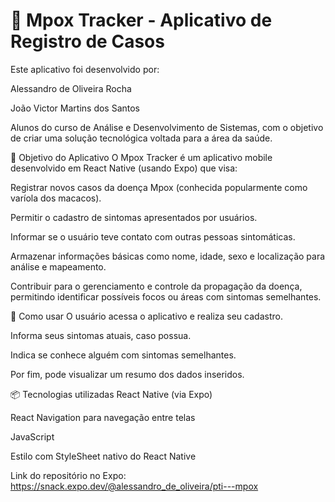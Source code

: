 # 📱 Mpox Tracker - Aplicativo de Registro de Casos
Este aplicativo foi desenvolvido por:

Alessandro de Oliveira Rocha

João Victor Martins dos Santos

Alunos do curso de Análise e Desenvolvimento de Sistemas, com o objetivo de criar uma solução tecnológica voltada para a área da saúde.

🎯 Objetivo do Aplicativo
O Mpox Tracker é um aplicativo mobile desenvolvido em React Native (usando Expo) que visa:

Registrar novos casos da doença Mpox (conhecida popularmente como varíola dos macacos).

Permitir o cadastro de sintomas apresentados por usuários.

Informar se o usuário teve contato com outras pessoas sintomáticas.

Armazenar informações básicas como nome, idade, sexo e localização para análise e mapeamento.

Contribuir para o gerenciamento e controle da propagação da doença, permitindo identificar possíveis focos ou áreas com sintomas semelhantes.

🚀 Como usar
O usuário acessa o aplicativo e realiza seu cadastro.

Informa seus sintomas atuais, caso possua.

Indica se conhece alguém com sintomas semelhantes.

Por fim, pode visualizar um resumo dos dados inseridos.

📦 Tecnologias utilizadas
React Native (via Expo)

React Navigation para navegação entre telas

JavaScript

Estilo com StyleSheet nativo do React Native

Link do repositório no Expo: https://snack.expo.dev/@alessandro_de_oliveira/pti---mpox
